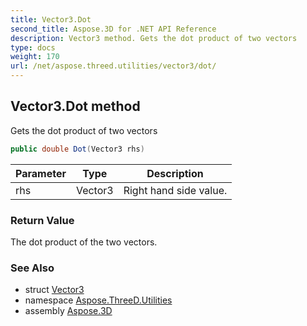 ```yaml
---
title: Vector3.Dot
second_title: Aspose.3D for .NET API Reference
description: Vector3 method. Gets the dot product of two vectors
type: docs
weight: 170
url: /net/aspose.threed.utilities/vector3/dot/
---
```

## Vector3.Dot method

Gets the dot product of two vectors

```csharp
public double Dot(Vector3 rhs)
```

| Parameter | Type | Description |
| --- | --- | --- |
| rhs | Vector3 | Right hand side value. |

### Return Value

The dot product of the two vectors.

### See Also

* struct [Vector3](../)
* namespace [Aspose.ThreeD.Utilities](../../../aspose.threed.utilities/)
* assembly [Aspose.3D](../../../)


